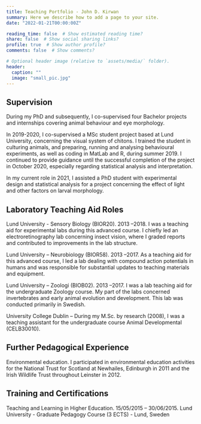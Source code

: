 ```yaml
---
title: Teaching Portfolio - John D. Kirwan
summary: Here we describe how to add a page to your site.
date: "2022-01-21T00:00:00Z"

reading_time: false  # Show estimated reading time?
share: false  # Show social sharing links?
profile: true  # Show author profile?
comments: false  # Show comments?

# Optional header image (relative to `assets/media/` folder).
header:
  caption: ""
  image: "small_pic.jpg"
---
```


## Supervision

During my PhD and subsequently, I co-supervised four Bachelor projects and internships covering animal behaviour and eye morphology.

In 2019-2020, I co-supervised a MSc student project based at Lund University, concerning the visual system of chitons. I trained the student in culturing animals, and preparing, running and analysing behavioural experiments, as well as coding in MatLab and R, during summer 2019. I continued to provide guidance until the successful completion of the project in October 2020, especially regarding statistical analysis and interpretation.

In my current role in 2021, I assisted a PhD student with experimental design and statistical analysis for a project concerning the effect of light and other factors on larval morphology.

## Laboratory Teaching Aid Roles

Lund University - Sensory Biology (BIOR20). 2013 –2018. I was a teaching aid for experimental labs during this advanced course. I chiefly led an electroretinography lab concerning insect vision, where I graded reports and contributed to improvements in the lab structure.

Lund University – Neurobiology (BIOR58). 2013 –2017. As a teaching aid for this advanced course, I led a lab dealing with compound action potentials in humans and was responsible for substantial updates to teaching materials and equipment.

Lund University – Zoologi (BIOB02). 2013 –2017. I was a lab teaching aid for the undergraduate Zoology course. My part of the labs concerned invertebrates and early animal evolution and development. This lab was conducted primarily in Swedish.

University College Dublin – During my M.Sc. by research (2008), I was a teaching assistant for the undergraduate course Animal Developmental (CELB30010).

## Further Pedagogical Experience

Environmental education. I participated in environmental education activities for the National Trust for Scotland at Newhailes, Edinburgh in 2011 and the Irish Wildlife Trust throughout Leinster in 2012.

## Training and Certifications

Teaching and Learning in Higher Education. 15/05/2015 – 30/06/2015. Lund University - Graduate Pedagogy Course (3 ECTS) - Lund, Sweden
